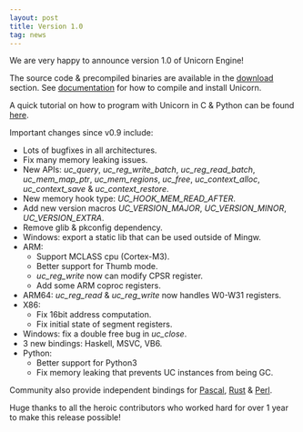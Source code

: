 ```yaml
---
layout: post
title: Version 1.0
tag: news
---
```


We are very happy to announce version 1.0 of Unicorn Engine!

The source code & precompiled binaries are available in the [download](/download/) section. See [documentation](/docs/) for how to compile and install Unicorn.

A quick tutorial on how to program with Unicorn in C & Python can be found [here](http://www.unicorn-engine.org/docs/tutorial.html).

Important changes since v0.9 include:

- Lots of bugfixes in all architectures.
- Fix many memory leaking issues.
- New APIs: *uc\_query*, *uc\_reg\_write\_batch*, *uc\_reg\_read\_batch*, *uc\_mem\_map\_ptr*, *uc\_mem\_regions*, *uc\_free*, *uc\_context\_alloc*, *uc\_context\_save* & *uc\_context\_restore*.
- New memory hook type: *UC\_HOOK\_MEM\_READ\_AFTER*.
- Add new version macros *UC\_VERSION\_MAJOR*, *UC\_VERSION\_MINOR*, *UC\_VERSION\_EXTRA*.
- Remove glib & pkconfig dependency.
- Windows: export a static lib that can be used outside of Mingw.
- ARM:
    - Support MCLASS cpu (Cortex-M3).
    - Better support for Thumb mode.
    - *uc\_reg\_write* now can modify CPSR register.
    - Add some ARM coproc registers.
- ARM64: *uc\_reg\_read* & *uc\_reg\_write* now handles W0-W31 registers.
- X86:
    - Fix 16bit address computation.
    - Fix initial state of segment registers.
- Windows: fix a double free bug in *uc\_close*.
- 3 new bindings: Haskell, MSVC, VB6.
- Python:
    - Better support for Python3
    - Fix memory leaking that prevents UC instances from being GC.

Community also provide independent bindings for [Pascal](https://github.com/stievie/UnicornPascal), [Rust](https://github.com/ekse/unicorn-rs) & [Perl](https://metacpan.org/pod/UnicornEngine).

Huge thanks to all the heroic contributors who worked hard for over 1 year to make this release possible!
